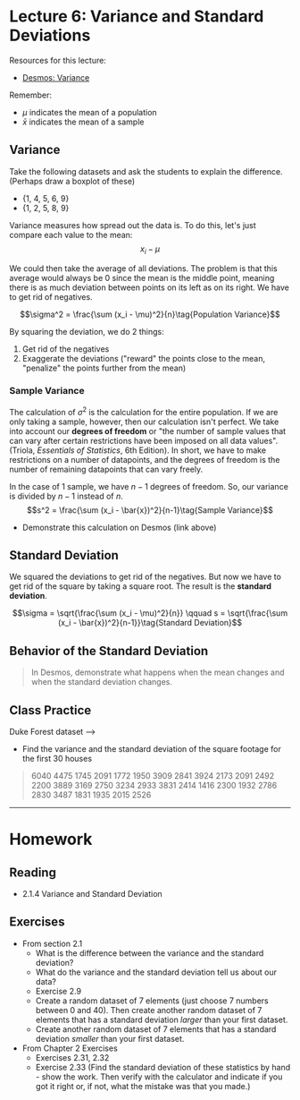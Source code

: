 # Lecture 6: Variance and Standard Deviations
Resources for this lecture:
* [Desmos: Variance](https://www.desmos.com/calculator/780ec2028e)

Remember:
* $\mu$ indicates the mean of a population
* $\bar{x}$ indicates the mean of a sample

## Variance
Take the following datasets and ask the students to explain the difference. (Perhaps draw a boxplot of these)
* {1, 4, 5, 6, 9}
* {1, 2, 5, 8, 9}

Variance measures how spread out the data is. To do this, let's just compare each value to the mean:
$$x_i - \mu\tag{Deviation}$$

We could then take the average of all deviations. The problem is that this average would always be 0 since the mean is the middle point, meaning there is as much deviation between points on its left as on its right. We have to get rid of negatives.

$$\sigma^2  = \frac{\sum (x_i - \mu)^2}{n}\tag{Population Variance}$$

By squaring the deviation, we do 2 things:
1. Get rid of the negatives
2. Exaggerate the deviations ("reward" the points close to the mean, "penalize" the points further from the mean)

### Sample Variance
The calculation of $\sigma^2$ is the calculation for the entire population. If we are only taking a sample, however, then our calculation isn't perfect. We take into account our __degrees of freedom__ or "the number of sample values that can vary after certain restrictions have been imposed on all data values". (Triola, *Essentials of Statistics*, 6th Edition). In short, we have to make restrictions on a number of datapoints, and the degrees of freedom is the number of remaining datapoints that can vary freely.

In the case of 1 sample, we have $n-1$ degrees of freedom. So, our variance is divided by $n-1$ instead of $n$.
$$s^2  = \frac{\sum (x_i - \bar{x})^2}{n-1}\tag{Sample Variance}$$

* Demonstrate this calculation on Desmos (link above)

## Standard Deviation
We squared the deviations to get rid of the negatives. But now we have to get rid of the square by taking a square root. The result is the __standard deviation__.

$$\sigma  = \sqrt{\frac{\sum (x_i - \mu)^2}{n}} \qquad s  = \sqrt{\frac{\sum (x_i - \bar{x})^2}{n-1}}\tag{Standard Deviation}$$

## Behavior of the Standard Deviation
> In Desmos, demonstrate what happens when the mean changes and when the standard deviation changes.

## Class Practice
Duke Forest dataset --> 
* Find the variance and the standard deviation of the square footage for the first 30 houses
> 6040	4475 	1745 	2091 	1772
> 1950	3909	2841	3924	2173
> 2091	2492	2200	3889	3169
> 2750	3234	2933	3831	2414
> 1416	2300	1932	2786	2830
> 3487	1831	1935	2015	2526


-----
# Homework
## Reading
* 2.1.4 Variance and Standard Deviation

## Exercises
* From section 2.1
  * What is the difference between the variance and the standard deviation?
  * What do the variance and the standard deviation tell us about our data?
  * Exercise 2.9
  * Create a random dataset of 7 elements (just choose 7 numbers between 0 and 40). Then create another random dataset of 7 elements that has a standard deviation *larger* than your first dataset.
  * Create another random dataset of 7 elements that has a standard deviation *smaller* than your first dataset.
* From Chapter 2 Exercises
  * Exercises 2.31, 2.32
  * Exercise  2.33 (Find the standard deviation of these statistics by hand - show the work. Then verify with the calculator and indicate if you got it right or, if not, what the mistake was that you made.)